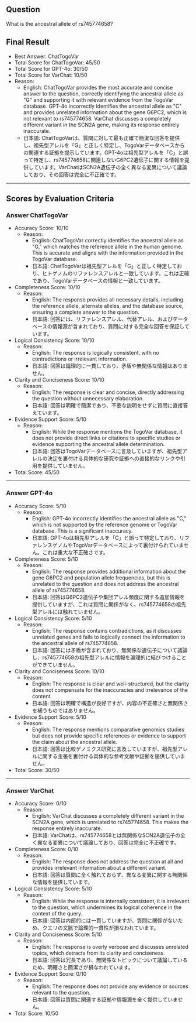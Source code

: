 ## Question

What is the ancestral allele of rs745774658?

## Final Result

- Best Answer: ChatTogoVar
- Total Score for ChatTogoVar: 45/50
- Total Score for GPT-4o: 30/50
- Total Score for VarChat: 10/50
- Reason:
  - English: ChatTogoVar provides the most accurate and concise answer to the question, correctly identifying the ancestral allele as "G" and supporting it with relevant evidence from the TogoVar database. GPT-4o incorrectly identifies the ancestral allele as "C" and provides unrelated information about the gene G6PC2, which is not relevant to rs745774658. VarChat discusses a completely different variant in the SCN2A gene, making its response entirely inaccurate.
  - 日本語: ChatTogoVarは、質問に対して最も正確で簡潔な回答を提供し、祖先型アレルを「G」と正しく特定し、TogoVarデータベースからの関連する証拠を提示しています。GPT-4oは祖先型アレルを「C」と誤って特定し、rs745774658に関連しないG6PC2遺伝子に関する情報を提供しています。VarChatはSCN2A遺伝子の全く異なる変異について議論しており、その回答は完全に不正確です。

---

## Scores by Evaluation Criteria

### Answer ChatTogoVar
- Accuracy Score: 10/10
  - Reason: 
    - English: ChatTogoVar correctly identifies the ancestral allele as "G," which matches the reference allele in the human genome. This is accurate and aligns with the information provided in the TogoVar database.
    - 日本語: ChatTogoVarは祖先型アレルを「G」と正しく特定しており、ヒトゲノムのリファレンスアレルと一致しています。これは正確であり、TogoVarデータベースの情報と一致しています。
- Completeness Score: 10/10
  - Reason: 
    - English: The response provides all necessary details, including the reference allele, alternate alleles, and the database source, ensuring a complete answer to the question.
    - 日本語: 回答には、リファレンスアレル、代替アレル、およびデータベースの情報源が含まれており、質問に対する完全な回答を保証しています。
- Logical Consistency Score: 10/10
  - Reason: 
    - English: The response is logically consistent, with no contradictions or irrelevant information.
    - 日本語: 回答は論理的に一貫しており、矛盾や無関係な情報はありません。
- Clarity and Conciseness Score: 10/10
  - Reason: 
    - English: The response is clear and concise, directly addressing the question without unnecessary elaboration.
    - 日本語: 回答は明確で簡潔であり、不要な説明をせずに質問に直接答えています。
- Evidence Support Score: 5/10
  - Reason: 
    - English: While the response mentions the TogoVar database, it does not provide direct links or citations to specific studies or evidence supporting the ancestral allele determination.
    - 日本語: 回答はTogoVarデータベースに言及していますが、祖先型アレルの決定を裏付ける具体的な研究や証拠への直接的なリンクや引用を提供していません。
- Total Score: 45/50

---

### Answer GPT-4o
- Accuracy Score: 5/10
  - Reason: 
    - English: GPT-4o incorrectly identifies the ancestral allele as "C," which is not supported by the reference genome or TogoVar database. This is a significant inaccuracy.
    - 日本語: GPT-4oは祖先型アレルを「C」と誤って特定しており、リファレンスゲノムやTogoVarデータベースによって裏付けられていません。これは重大な不正確さです。
- Completeness Score: 5/10
  - Reason: 
    - English: The response provides additional information about the gene G6PC2 and population allele frequencies, but this is unrelated to the question and does not address the ancestral allele of rs745774658.
    - 日本語: 回答はG6PC2遺伝子や集団アレル頻度に関する追加情報を提供していますが、これは質問に関係がなく、rs745774658の祖先型アレルには触れていません。
- Logical Consistency Score: 5/10
  - Reason: 
    - English: The response contains contradictions, as it discusses unrelated genes and fails to logically connect the information to the ancestral allele of rs745774658.
    - 日本語: 回答には矛盾が含まれており、無関係な遺伝子について議論し、rs745774658の祖先型アレルに情報を論理的に結びつけることができていません。
- Clarity and Conciseness Score: 10/10
  - Reason: 
    - English: The response is clear and well-structured, but the clarity does not compensate for the inaccuracies and irrelevance of the content.
    - 日本語: 回答は明確で構造が良好ですが、内容の不正確さと無関係さを補うものではありません。
- Evidence Support Score: 5/10
  - Reason: 
    - English: The response mentions comparative genomics studies but does not provide specific references or evidence to support the claim about the ancestral allele.
    - 日本語: 回答は比較ゲノミクス研究に言及していますが、祖先型アレルに関する主張を裏付ける具体的な参考文献や証拠を提供していません。
- Total Score: 30/50

---

### Answer VarChat
- Accuracy Score: 0/10
  - Reason: 
    - English: VarChat discusses a completely different variant in the SCN2A gene, which is unrelated to rs745774658. This makes the response entirely inaccurate.
    - 日本語: VarChatは、rs745774658とは無関係なSCN2A遺伝子の全く異なる変異について議論しており、回答は完全に不正確です。
- Completeness Score: 0/10
  - Reason: 
    - English: The response does not address the question at all and provides irrelevant information about a different variant.
    - 日本語: 回答は質問に全く触れておらず、異なる変異に関する無関係な情報を提供しています。
- Logical Consistency Score: 5/10
  - Reason: 
    - English: While the response is internally consistent, it is irrelevant to the question, which undermines its logical coherence in the context of the query.
    - 日本語: 回答は内部的には一貫していますが、質問に関係がないため、クエリの文脈で論理的一貫性が損なわれています。
- Clarity and Conciseness Score: 5/10
  - Reason: 
    - English: The response is overly verbose and discusses unrelated topics, which detracts from its clarity and conciseness.
    - 日本語: 回答は冗長であり、無関係なトピックについて議論しているため、明確さと簡潔さが損なわれています。
- Evidence Support Score: 0/10
  - Reason: 
    - English: The response does not provide any evidence or sources relevant to the question.
    - 日本語: 回答は質問に関連する証拠や情報源を全く提供していません。
- Total Score: 10/50